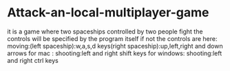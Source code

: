 # Attack-an-local-multiplayer-game
it is a game where two spaceships controlled by two people fight
the controls will be specified by the program itself
if not the controls are here:
moving:(left spaceship):w,a,s,d keys(right spaceship):up,left,right and down arrows
for mac :
 shooting:left and right shift keys
for windows:
 shooting:left and right ctrl keys
